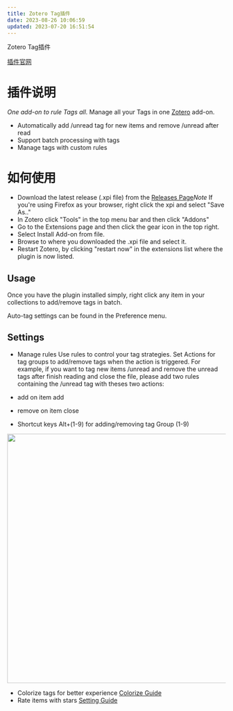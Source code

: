 ```yaml
---
title: Zotero Tag插件
date: 2023-08-26 10:06:59
updated: 2023-07-20 16:51:54
---
```

Zotero Tag插件

[插件官网](https://github.com/windingwind/zotero-tag)

# 插件说明

*One add-on to rule Tags all.* Manage all your Tags in one [Zotero](https://www.zotero.org/) add-on.

- Automatically add /unread tag for new items and remove /unread after read
- Support batch processing with tags
- Manage tags with custom rules

# 如何使用

- Download the latest release (.xpi file) from the [Releases Page](https://github.com/windingwind/zotero-tag/releases)*Note* If you're using Firefox as your browser, right click the xpi and select "Save As.."
- In Zotero click "Tools" in the top menu bar and then click "Addons"
- Go to the Extensions page and then click the gear icon in the top right.
- Select Install Add-on from file.
- Browse to where you downloaded the .xpi file and select it.
- Restart Zotero, by clicking "restart now" in the extensions list where the plugin is now listed.

## Usage

Once you have the plugin installed simply, right click any item in your collections to add/remove tags in batch.

Auto-tag settings can be found in the Preference menu.

## Settings

- Manage rules Use rules to control your tag strategies. Set Actions for tag groups to add/remove tags when the action is triggered. For example, if you want to tag new items /unread and remove the unread tags after finish reading and close the file, please add two rules containing the /unread tag with theses two actions:

- add on item add
- remove on item close

- Shortcut keys Alt+(1-9) for adding/removing tag Group (1-9)

<img src="https://cdn.nlark.com/yuque/0/2022/png/32594373/1662264112160-9e970b31-52e0-4ef6-b518-a8a0f33d8fa3.png" width="575" id="u2311971c" class="ne-image">

- Colorize tags for better experience [Colorize Guide](https://github.com/windingwind/zotero-tag/blob/master/docs/tag-color.md)
- Rate items with stars [Setting Guide](https://github.com/windingwind/zotero-tag/blob/master/docs/item-star.md)